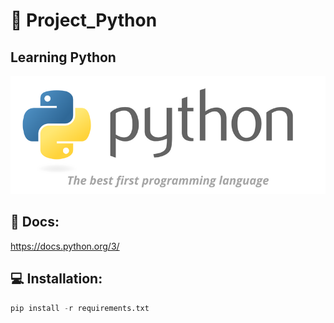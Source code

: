 # 🐍 Project_Python
## Learning Python
![alt text](Python_Basics/Images/IMG2.png)

## 📘 Docs:
https://docs.python.org/3/

## 💻 Installation:
```python
pip install -r requirements.txt
```
